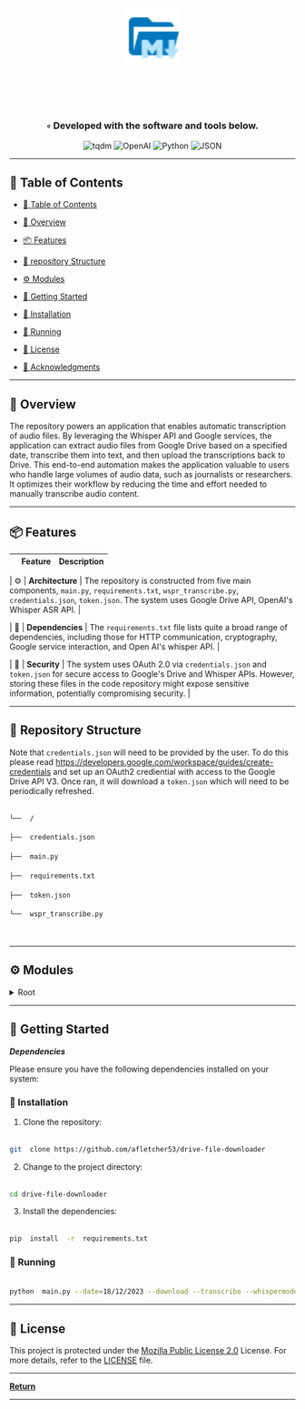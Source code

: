 
<div  align="center">

<h1  align="center">

<img  src="https://raw.githubusercontent.com/PKief/vscode-material-icon-theme/ec559a9f6bfd399b82bb44393651661b08aaf7ba/icons/folder-markdown-open.svg"  width="100" />

<br></h1>

<h3>◦ Developed with the software and tools below.</h3>

  

<p  align="center">

<img  src="https://img.shields.io/badge/tqdm-FFC107.svg?style=flat-square&logo=tqdm&logoColor=black"  alt="tqdm" />

<img  src="https://img.shields.io/badge/OpenAI-412991.svg?style=flat-square&logo=OpenAI&logoColor=white"  alt="OpenAI" />

<img  src="https://img.shields.io/badge/Python-3776AB.svg?style=flat-square&logo=Python&logoColor=white"  alt="Python" />

<img  src="https://img.shields.io/badge/JSON-000000.svg?style=flat-square&logo=JSON&logoColor=white"  alt="JSON" />

</p>

</div>

  

---

  

##  📖 Table of Contents

-  [📖 Table of Contents](#-table-of-contents)

-  [📍 Overview](#-overview)

-  [📦 Features](#-features)

-  [📂 repository Structure](#-repository-structure)

-  [⚙️ Modules](#modules)

-  [🚀 Getting Started](#-getting-started)

-  [🔧 Installation](#-installation)

-  [🤖 Running ](#-running-)

-  [📄 License](#-license)

-  [👏 Acknowledgments](#-acknowledgments)

  

---

  
  

##  📍 Overview

  

The repository powers an application that enables automatic transcription of audio files. By leveraging the Whisper API and Google services, the application can extract audio files from Google Drive based on a specified date, transcribe them into text, and then upload the transcriptions back to Drive. This end-to-end automation makes the application valuable to users who handle large volumes of audio data, such as journalists or researchers. It optimizes their workflow by reducing the time and effort needed to manually transcribe audio content.

  

---

  

##  📦 Features

  
|    | Feature            | Description                                                                                                        |
|----|--------------------|--------------------------------------------------------------------------------------------------------------------|

| ⚙️ |  **Architecture**  | The repository is constructed from five main components, `main.py`, `requirements.txt`, `wspr_transcribe.py`, `credentials.json`, `token.json`. The system uses Google Drive API, OpenAI's Whisper ASR API.   |

| 🔗 |  **Dependencies**  | The `requirements.txt` file lists quite a broad range of dependencies, including those for HTTP communication, cryptography, Google service interaction, and Open AI's whisper API. |

| 🔐 |  **Security**  | The system uses OAuth 2.0 via `credentials.json` and `token.json` for secure access to Google's Drive and Whisper APIs. However, storing these files in the code repository might expose sensitive information, potentially compromising security. |


---

  
  

##  📂 Repository Structure

  
Note that `credentials.json` will need to  be provided by the user. To do this please read  https://developers.google.com/workspace/guides/create-credentials and set up an OAuth2 crediential with access to the Google Drive API V3. Once ran, it will download a `token.json` which will need to be periodically refreshed. 
```sh

└──  /

├──  credentials.json

├──  main.py

├──  requirements.txt

├──  token.json

└──  wspr_transcribe.py

  

```

  

---

  
  

##  ⚙️ Modules

  

<details  closed><summary>Root</summary>

  

| File | Summary |

|  ---  |  ---  |

|  [main.py]({file_path})  | The script downloads audio files from Google Drive based on a specific date, transcribes them using a given version of the Whisper model and uploads them back to Drive. The user can control these actions through command line arguments (download, transcribe, upload, date and Whisper model). Main functions include Google Drive authentication, date validation, creating directories, and handling file downloads. |

|  [requirements.txt]({file_path})  | The given requirements.txt file specifies various package dependencies and their versions required to run an application.|

|  [wspr_transcribe.py]({file_path})  | The code in wspr_transcribe.py transcribes audio files to text using the Whisper API. It iterates through.wav files in a specified date directory, transcribes each file's audio content into text, and saves the resulting transcriptions as.json files in a corresponding Text directory. The transcription model used can be selected based on size (base, medium, large), with base as the default size. |

|  [credentials.json]({file_path})  | The credentials.json file contains configuration settings necessary for OAuth 2.0 authentication with Google's API. The file includes the client id & secret, project id, auth & token URIs, certificate URL, and various redirect URIs and JavaScript origins for handling authorized requests and responses. |

|  [token.json]({file_path})  | The token.json file holds authentication and authorization details for the Google Drive API, including tokens (main and refresh), token URI, client ID and secret, required scopes, and the token's expiry date. This information enables secure access to the Drive API's functionalities for programmatic data manipulation on Google Drive. |

  

</details>

  

---

  

##  🚀 Getting Started

  

***Dependencies***

  

Please ensure you have the following dependencies installed on your system:

  
  

###  🔧 Installation

  

1. Clone the repository:

```sh

git  clone https://github.com/afletcher53/drive-file-downloader

```

  

2. Change to the project directory:

```sh

cd drive-file-downloader

```

  

3. Install the dependencies:

```sh

pip  install  -r  requirements.txt

```

  

###  🤖 Running

  

```sh

python  main.py --date=18/12/2023 --download --transcribe --whispermodel=medium

```



  
</details>

  

---

  

##  📄 License

  
  

This project is protected under the [Mozilla Public License 2.0](https://choosealicense.com/licenses/mpl-2.0/) License. For more details, refer to the [LICENSE](https://choosealicense.com/licenses/mpl-2.0/) file.

  

---

  
[**Return**](#Top)

  

---
